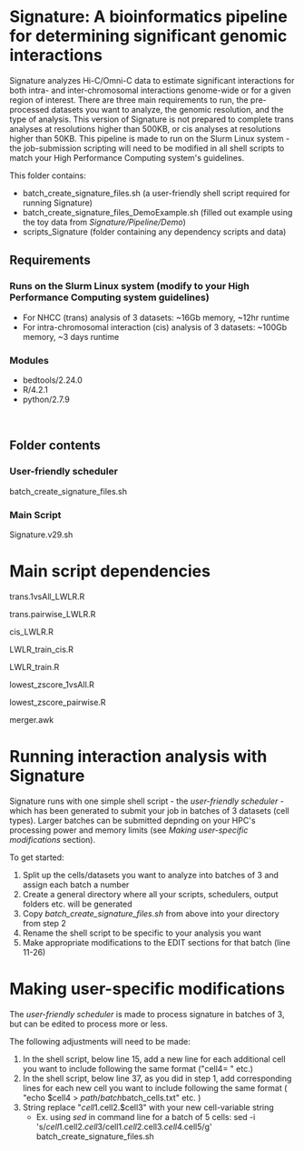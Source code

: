 # Signature: A bioinformatics pipeline for determining significant genomic interactions
Signature analyzes Hi-C/Omni-C data to estimate significant interactions for both intra- and inter-chromosomal interactions genome-wide or for a given region of interest. There are three main requirements to run, the pre-processed datasets you want to analyze, the genomic resolution, and the type of analysis. This version of Signature is not prepared to complete trans analyses at resolutions higher than 500KB, or cis analyses at resolutions higher than 50KB. This pipeline is made to run on the Slurm Linux system - the job-submission scripting will need to be modified in all shell scripts to match your High Performance Computing system's guidelines.  

This folder contains:
- batch_create_signature_files.sh (a user-friendly shell script required for running Signature)
- batch_create_signature_files_DemoExample.sh (filled out example using the toy data from _Signature/Pipeline/Demo_)
- scripts_Signature (folder containing any dependency scripts and data)

## Requirements
### Runs on the Slurm Linux system (modify to your High Performance Computing system guidelines)
   - For NHCC (trans) analysis of 3 datasets: ~16Gb memory, ~12hr runtime
   - For intra-chromosomal interaction (cis) analysis of 3 datasets: ~100Gb memory, ~3 days runtime
### Modules
   - bedtools/2.24.0
   - R/4.2.1
   - python/2.7.9
<br/>

## Folder contents
### User-friendly scheduler
batch_create_signature_files.sh

### Main Script
Signature.v29.sh

# Main script dependencies 
trans.1vsAll_LWLR.R

trans.pairwise_LWLR.R

cis_LWLR.R

LWLR_train_cis.R

LWLR_train.R

lowest_zscore_1vsAll.R

lowest_zscore_pairwise.R

merger.awk


# Running interaction analysis with Signature
Signature runs with one simple shell script - the _user-friendly scheduler_ - which has been generated to submit your job in batches of 3 datasets (cell types). Larger batches can be submitted depnding on your HPC's processing power and memory limits (see _Making user-specific modifications_ section). 

To get started:
1.	Split up the cells/datasets you want to analyze into batches of 3 and assign each batch a number
2.	Create a general directory where all your scripts, schedulers, output folders etc. will be generated
3.	Copy _batch_create_signature_files.sh_ from above into your directory from step 2
4.	Rename the shell script to be specific to your analysis you want
5.	Make appropriate modifications to the EDIT sections for that batch (line 11-26)

# Making user-specific modifications
The _user-friendly scheduler_ is made to process signature in batches of 3, but can be edited to process more or less.

The following adjustments will need to be made:

1. In the shell script, below line 15, add a new line for each additional cell you want to include following the same format ("cell4=     " etc.)
2. In the shell script, below line 37, as you did in step 1, add corresponding lines for each new cell you want to include following the same format ( "echo $cell4 > $path/batch$batch\_cells.txt" etc. )  
3. String replace "$cell1.$cell2.$cell3" with your new cell-variable string
   - Ex. using _sed_ in command line for a batch of 5 cells:  sed -i 's/$cell1.$cell2.$cell3/$cell1.$cell2.$cell3.$cell4.$cell5/g' batch_create_signature_files.sh

